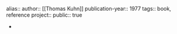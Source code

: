 alias::
author:: [[Thomas Kuhn]] 
publication-year:: 1977
tags:: book, reference
project:: 
public:: true

-